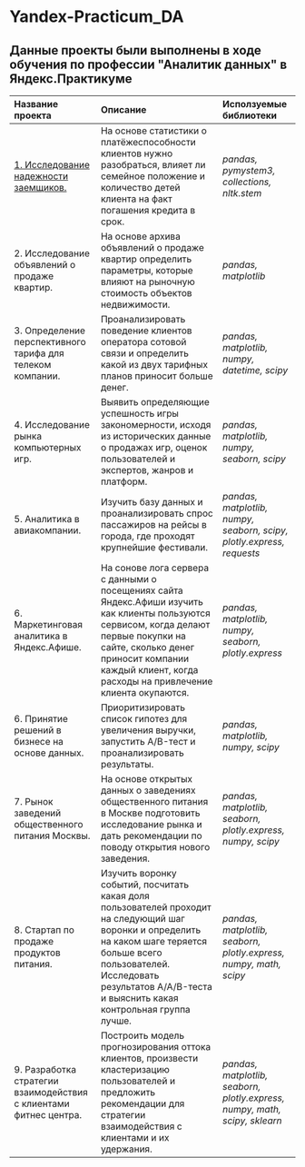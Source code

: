 # Yandex-Practicum_DA

## Данные проекты были выполнены в ходе обучения по профессии "Аналитик данных" в Яндекс.Практикуме

|Название проекта|Описание|Исползуемые библиотеки|
|:---|:---|:---|
|[1. Исследование надежности заемщиков.](https://github.com/Dmitriy-Pletnev/Yandex-Practicum_DA/blob/main/%D0%98%D1%81%D1%81%D0%BB%D0%B5%D0%B4%D0%BE%D0%B2%D0%B0%D0%BD%D0%B8%D0%B5%20%D0%BD%D0%B0%D0%B4%D0%B5%D0%B6%D0%BD%D0%BE%D1%81%D1%82%D0%B8%20%D0%B7%D0%B0%D0%B5%D0%BC%D1%89%D0%B8%D0%BA%D0%BE%D0%B2.ipynb)|На основе статистики о платёжеспособности клиентов нужно разобраться, влияет ли семейное положение и количество детей клиента на факт погашения кредита в срок.|*pandas, pymystem3, collections, nltk.stem*|
|2. Исследование объявлений о продаже квартир.|На основе архива объявлений о продаже квартир определить параметры, которые влияют на рыночную стоимость объектов недвижимости.|*pandas, matplotlib*|
|3. Определение перспективного тарифа для телеком компании.|Проанализировать поведение клиентов оператора сотовой связи и определить какой из двух тарифных планов приносит больше денег.|*pandas, matplotlib, numpy, datetime, scipy*|
|4. Исследование рынка компьютерных игр.|Выявить определяющие успешность игры закономерности, исходя из исторических данные о продажах игр, оценок пользователей и экспертов, жанров и платформ.|*pandas, matplotlib, numpy, seaborn, scipy*|
|5. Аналитика в авиакомпании.|Изучить базу данных и проанализировать спрос пассажиров на рейсы в города, где проходят крупнейшие фестивали.|*pandas, matplotlib, numpy, seaborn, scipy, plotly.express, requests*|
|6. Маркетинговая аналитика в Яндекс.Афише.|На сонове лога сервера с данными о посещениях сайта Яндекс.Афиши изучить как клиенты пользуются сервисом, когда делают первые покупки на сайте, сколько денег приносит компании каждый клиент, когда расходы на привлечение клиента окупаются.|*pandas, matplotlib, numpy, seaborn, plotly.express*|
|6. Принятие решений в бизнесе на основе данных.|Приоритизировать список гипотез для увеличения выручки, запустить A/B-тест и проанализировать результаты.|*pandas, matplotlib, numpy, scipy*|
|7. Рынок заведений общественного питания Москвы.|На основе открытых данных о заведениях общественного питания в Москве подготовить исследование рынка и дать рекомендации по поводу открытия нового заведения.|*pandas, matplotlib, seaborn, plotly.express, numpy, scipy*|
|8. Cтартап по продаже продуктов питания.|Изучить воронку событий, посчитать какая доля пользователей проходит на следующий шаг воронки и определить на каком шаге теряется больше всего пользователей. Исследовать результатов A/A/B-теста и выяснить какая контрольная группа лучше.|*pandas, matplotlib, seaborn, plotly.express, numpy, math, scipy*|
|9. Разработка стратегии взаимодействия с клиентами фитнес центра.|Построить модель прогнозирования оттока клиентов, произвести кластеризацию пользователей и предложить рекомендации для стратегии взаимодействия с клиентами и их удержания.|*pandas, matplotlib, seaborn, plotly.express, numpy, math, scipy, sklearn*|
